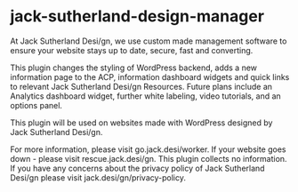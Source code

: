 # jack-sutherland-design-manager

At Jack Sutherland Desi/gn, we use custom made management software to ensure your website stays up to date, secure, fast and converting.

This plugin changes the styling of WordPress backend, adds a new information page to the ACP, information dashboard widgets and quick links to relevant Jack Sutherland Desi/gn Resources. Future plans include an Analytics dashboard widget, further white labeling, video tutorials, and an options panel.

This plugin will be used on websites made with WordPress designed by Jack Sutherland Desi/gn.

For more information, please visit go.jack.desi/worker.
If your website goes down - please visit rescue.jack.desi/gn.
This plugin collects no information. If you have any concerns about the privacy policy of Jack Sutherland Desi/gn please visit jack.desi/gn/privacy-policy.
